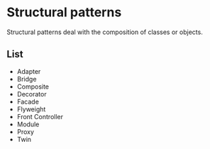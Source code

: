 Structural patterns
======================

Structural patterns deal with the composition of classes or objects.

List
----------------------

- Adapter
- Bridge
- Composite
- Decorator
- Facade
- Flyweight
- Front Controller
- Module
- Proxy
- Twin
